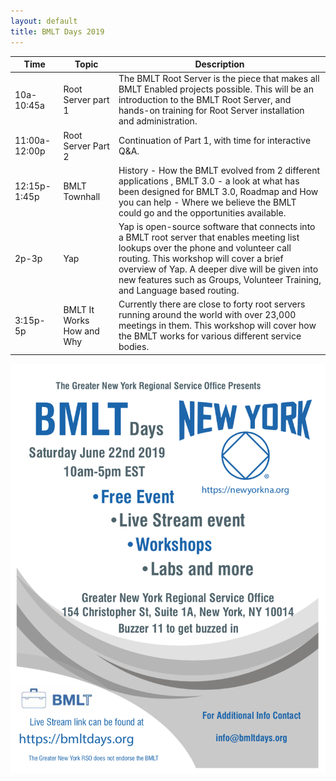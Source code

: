 ```yaml
---
layout: default
title: BMLT Days 2019
---
```


| Time  | Topic   | Description  |
|---|---|---|
| 10a-10:45a  | Root Server part 1  | The BMLT Root Server is the piece that makes all BMLT Enabled projects possible. This will be an introduction to the BMLT Root Server, and hands-on training for Root Server installation and administration. |
| 11:00a-12:00p  | Root Server Part 2  | Continuation of Part 1, with time for interactive Q&A.  | 
| 12:15p-1:45p  | BMLT Townhall  | History - How  the BMLT evolved from 2 different applications , BMLT 3.0 - a look at what has been designed for BMLT 3.0, Roadmap and How you can help - Where we believe the BMLT could go and the opportunities available.  | 
| 2p-3p  | Yap  | Yap is open-source software that connects into a BMLT root server that enables meeting list lookups over the phone and volunteer call routing.   This workshop will cover a brief overview of Yap.  A deeper dive will be given into new features such as Groups, Volunteer Training, and Language based routing.    | 
| 3:15p-5p  | BMLT It Works How and Why  | Currently there are close to forty root servers running around the world with over 23,000 meetings in them. This workshop will cover how the BMLT works for various different service bodies. | 

![flyer](flyer.png "Flyer")

